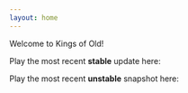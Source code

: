 ```yaml
---
layout: home 
---
```


Welcome to Kings of Old!
>
Play the most recent **stable** update here:
>
 
>
Play the most recent **unstable** snapshot here:
